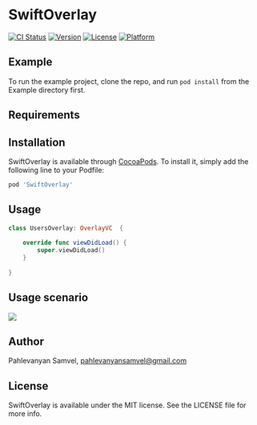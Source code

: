 # SwiftOverlay

[![CI Status](https://img.shields.io/travis/PahlevanyanSamvel/SwiftOverlay.svg?style=flat)](https://travis-ci.org/PahlevanyanSamvel/SwiftOverlay)
[![Version](https://img.shields.io/cocoapods/v/SwiftOverlay.svg?style=flat)](https://cocoapods.org/pods/SwiftOverlay)
[![License](https://img.shields.io/cocoapods/l/SwiftOverlay.svg?style=flat)](https://cocoapods.org/pods/SwiftOverlay)
[![Platform](https://img.shields.io/cocoapods/p/SwiftOverlay.svg?style=flat)](https://cocoapods.org/pods/SwiftOverlay)

## Example

To run the example project, clone the repo, and run `pod install` from the Example directory first.

## Requirements

## Installation

SwiftOverlay is available through [CocoaPods](https://cocoapods.org). To install
it, simply add the following line to your Podfile:

```ruby
pod 'SwiftOverlay'
```
## Usage
```swift
class UsersOverlay: OverlayVC  {
    
    override func viewDidLoad() {
        super.viewDidLoad()
    }
    
}
```

## Usage scenario
![](https://github.com/PahlevanyanSamvel/SwiftOverlay/blob/master/Resource/example.gif)



## Author

Pahlevanyan Samvel, pahlevanyansamvel@gmail.com

## License

SwiftOverlay is available under the MIT license. See the LICENSE file for more info.
